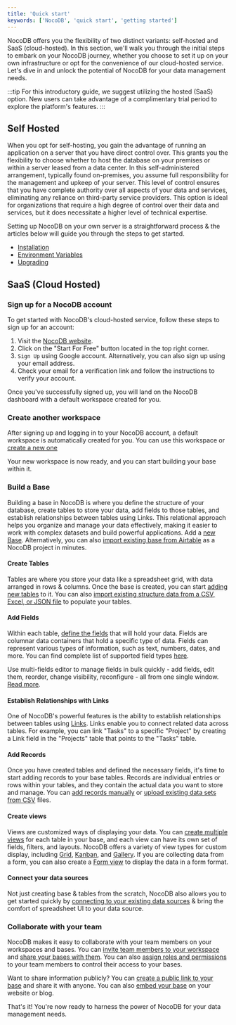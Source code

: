 ```yaml
---
title: 'Quick start'
keywords: ['NocoDB', 'quick start', 'getting started']
---
```



NocoDB offers you the flexibility of two distinct variants: self-hosted and SaaS (cloud-hosted). In this section, we'll walk you through the initial steps to embark on your NocoDB journey, whether you choose to set it up on your own infrastructure or opt for the convenience of our cloud-hosted service. Let's dive in and unlock the potential of NocoDB for your data management needs.

:::tip
For this introductory guide, we suggest utilizing the hosted (SaaS) option. New users can take advantage of a complimentary trial period to explore the platform's features.
:::

## Self Hosted

When you opt for self-hosting, you gain the advantage of running an application on a server that you have direct control over. This grants you the flexibility to choose whether to host the database on your premises or within a server leased from a data center. In this self-administered arrangement, typically found on-premises, you assume full responsibility for the management and upkeep of your server. This level of control ensures that you have complete authority over all aspects of your data and services, eliminating any reliance on third-party service providers. This option is ideal for organizations that require a high degree of control over their data and services, but it does necessitate a higher level of technical expertise.

Setting up NocoDB on your own server is a straightforward process & the articles below will guide you through the steps to get started.

- [Installation](/getting-started/self-hosted/installation)
- [Environment Variables](/getting-started/self-hosted/environment-variables)
- [Upgrading](/getting-started/self-hosted/upgrading)


## SaaS (Cloud Hosted)


### Sign up for a NocoDB account

To get started with NocoDB's cloud-hosted service, follow these steps to sign up for an account:

1. Visit the [NocoDB website](https://www.nocodb.com).
2. Click on the "Start For Free" button located in the top right corner.
3. `Sign Up` using Google account. Alternatively, you can also sign up using your email address.
4. Check your email for a verification link and follow the instructions to verify your account.

Once you've successfully signed up, you will land on the NocoDB dashboard with a default workspace created for you.

### Create another workspace

After signing up and logging in to your NocoDB account, a default workspace is automatically created for you. You can use this workspace or [create a new one](/workspaces/create-workspace)   

Your new workspace is now ready, and you can start building your base within it.

### Build a Base

Building a base in NocoDB is where you define the structure of your database, create tables to store your data, add fields to those tables, and establish relationships between tables using Links. This relational approach helps you organize and manage your data effectively, making it easier to work with complex datasets and build powerful applications. Add a [new Base](/bases/create-base). Alternatively, you can also [import existing base from Airtable](/bases/import-base-from-airtable) as a NocoDB project in minutes.

#### Create Tables

Tables are where you store your data like a spreadsheet grid, with data arranged in rows & columns. Once the base is created, you can start [adding new tables](/tables/create-table) to it. You can also [import existing structure data from a CSV, Excel, or JSON file](/tables/create-table-via-import) to populate your tables. 

#### Add Fields

Within each table, [define the fields](/fields/fields-overview) that will hold your data. Fields are columnar data containers that hold a specific type of data. Fields can represent various types of information, such as text, numbers, dates, and more. You can find complete list of supported field types [here](/fields/fields-overview).

Use multi-fields editor to manage fields in bulk quickly - add fields, edit them, reorder, change visibility, reconfigure - all from one single window. [Read more](/fields/multi-fields-editor).   

#### Establish Relationships with Links

One of NocoDB's powerful features is the ability to establish relationships between tables using [Links](/fields/field-types/links-based/links). Links enable you to connect related data across tables. For example, you can link "Tasks" to a specific "Project" by creating a Link field in the "Projects" table that points to the "Tasks" table.

#### Add Records

Once you have created tables and defined the necessary fields, it's time to start adding records to your base tables. Records are individual entries or rows within your tables, and they contain the actual data you want to store and manage. You can [add records manually](/records/create-record) or [upload existing data sets from CSV](/tables/import-data-into-existing-table) files.

#### Create views

Views are customized ways of displaying your data. You can [create multiple views](/views/create-view) for each table in your base, and each view can have its own set of fields, filters, and layouts. NocoDB offers a variety of view types for custom display, including [Grid](/views/view-types/grid), [Kanban](/views/view-types/kanban), and [Gallery](/views/view-types/gallery). If you are collecting data from a form, you can also create a [Form view](/views/view-types/form) to display the data in a form format. 

#### Connect your data sources

Not just creating base & tables from the scratch, NocoDB also allows you to get started quickly by [connecting to your existing data sources](/data-sources/data-source-overview) & bring the comfort of spreadsheet UI to your data source. 

### Collaborate with your team

NocoDB makes it easy to collaborate with your team members on your workspaces and bases. You can [invite team members to your workspace](/collaboration/workspace-collaboration) and [share your bases with them](/collaboration/base-collaboration). You can also [assign roles and permissions](/roles-and-permissions/roles-permissions-overview) to your team members to control their access to your bases.

Want to share information publicly? You can [create a public link to your base](/collaboration/share-base) and share it with anyone. You can also [embed your base](/collaboration/share-base#embeddable-frame) on your website or blog.

That's it! You're now ready to harness the power of NocoDB for your data management needs.



